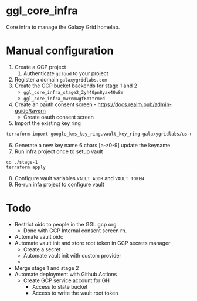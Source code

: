 # ggl_core_infra
Core infra to manage the Galaxy Grid homelab.

# Manual configuration
1. Create a GCP project
    1. Authenticate `gcloud` to your project
2. Register a domain `galaxygridlabs.com`
3. Create the GCP bucket backends for stage 1 and 2
    - `ggl_core_infra_stage2_2yh40pn8yax40w8e`
    - `ggl_core_infra_mwrnmwgf6ottrmed`
4. Create an oauth consent screen - https://docs.realm.pub/admin-guide/tavern
    - Create oauth consent screen
5. Import the existing key ring
```bash
terraform import google_kms_key_ring.vault_key_ring galaxygridlabs/us-east4/vault-keys-v2uwk
```
6. Generate a new key name 6 chars [a-z0-9] update the keyname
7. Run infra project once to setup vault
```
cd ./stage-1
terraform apply
```
8. Configure vault variables `VAULT_ADDR` and `VAULT_TOKEN`
9. Re-run infa project to configure vault



# Todo
- Restrict oidc to people in the GGL gcp org
    - Done with GCP Internal consent screen rn.
- Automate vault oidc
- Automate vault init and store root token in GCP secrets manager
    - Create a secret
    - Automate vault init with custom provider
    -     
- Merge stage 1 and stage 2
- Automate deployment with Github Actions
    - Create GCP service account for GH
        - Access to state bucket
        - Access to write the vault root token
